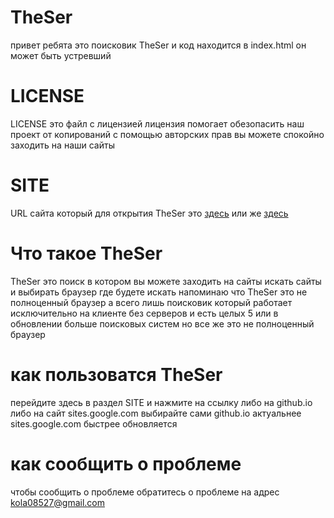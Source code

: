 # TheSer
привет ребята это поисковик TheSer и код находится в index.html он может быть устревший
# LICENSE
LICENSE это файл с лицензией лицензия помогает обезопасить наш проект от копирований с помощью авторских прав вы можете спокойно заходить на наши сайты 
# SITE
URL сайта который для открытия TheSer это [здесь](https://qoxfdcyd2654.github.io/TheSer/) или же [здесь](https://sites.google.com/view/theser/theser)
# Что такое TheSer
TheSer это поиск в котором вы можете заходить на сайты искать сайты и выбирать браузер где будете искать напоминаю что TheSer это не полноценный браузер а всего лишь поисковик который работает исключительно на клиенте без серверов и есть целых 5 или в обновлении больше поисковых систем но все же это не полноценный браузер
# как пользоватся TheSer
перейдите здесь в раздел SITE и нажмите на ссылку либо на github.io либо на сайт sites.google.com выбирайте сами github.io актуальнее sites.google.com быстрее обновляется
# как сообщить о проблеме
чтобы сообщить о проблеме обратитесь о проблеме на адрес kola08527@gmail.com 
